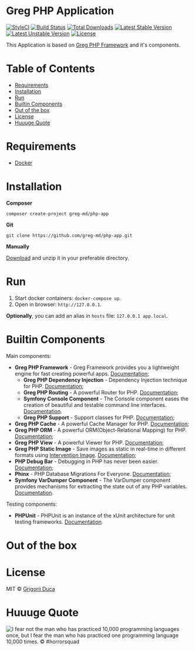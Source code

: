 # Greg PHP Application

[![StyleCI](https://styleci.io/repos/72987376/shield?style=flat)](https://styleci.io/repos/72987376)
[![Build Status](https://travis-ci.org/greg-md/php-app.svg)](https://travis-ci.org/greg-md/php-app)
[![Total Downloads](https://poser.pugx.org/greg-md/php-app/d/total.svg)](https://packagist.org/packages/greg-md/php-app)
[![Latest Stable Version](https://poser.pugx.org/greg-md/php-app/v/stable.svg)](https://packagist.org/packages/greg-md/php-app)
[![Latest Unstable Version](https://poser.pugx.org/greg-md/php-app/v/unstable.svg)](https://packagist.org/packages/greg-md/php-app)
[![License](https://poser.pugx.org/greg-md/php-app/license.svg)](https://packagist.org/packages/greg-md/php-app)

This Application is based on [Greg PHP Framework](https://github.com/greg-md/php-framework) and it's components.

# Table of Contents

* [Requirements](#requirements)
* [Installation](#installation)
* [Run](#run)
* [Builtin Components](#builtin-components)
* [Out of the box](#out-of-the-box)
* [License](#license)
* [Huuuge Quote](#huuuge-quote)

# Requirements

* [Docker](https://www.docker.com/)

# Installation

**Composer**

`composer create-project greg-md/php-app`

**Git**

`git clone https://github.com/greg-md/php-app.git`

**Manually**

[Download](https://github.com/greg-md/php-app/archive/master.zip) and unzip it in your preferable directory.

# Run

1. Start docker containers: `docker-compose up`.
2. Open in browser: `http://127.0.0.1`.

**Optionally**, you can add an alias in `hosts` file: `127.0.0.1 app.local`.

# Builtin Components

Main components:

* **Greg PHP Framework** - Greg Framework provides you a lightweight engine for fast creating powerful apps. [Documentation](https://github.com/greg-md/php-framework);
    * **Greg PHP Dependency Injection** - Dependency Injection technique for PHP. [Documentation](https://github.com/greg-md/php-dependency-injection);
    * **Greg PHP Routing** - A powerful Router for PHP. [Documentation](https://github.com/greg-md/php-routing);
    * **Symfony Console Component** - The Console component eases the creation of beautiful and testable command line interfaces. [Documentation](http://symfony.com/doc/current/components/console.html).
    * **Greg PHP Support** - Support classes for PHP. [Documentation](https://github.com/greg-md/php-support);
* **Greg PHP Cache** - A powerful Cache Manager for PHP. [Documentation](https://github.com/greg-md/php-cache);
* **Greg PHP ORM** - A powerful ORM(Object-Relational Mapping) for PHP. [Documentation](https://github.com/greg-md/php-orm);
* **Greg PHP View** - A powerful Viewer for PHP. [Documentation](https://github.com/greg-md/php-view);
* **Greg PHP Static Image** - Save images as static in real-time in different formats using [Intervention Image](http://image.intervention.io/). [Documentation](https://github.com/greg-md/php-static-image);
* **PHP Debug Bar** - Debugging in PHP has never been easier. [Documentation](http://phpdebugbar.com/);
* **Phinx** - PHP Database Migrations For Everyone. [Documentation](https://phinx.org/);
* **Symfony VarDumper Component** - The VarDumper component provides mechanisms for extracting the state out of any PHP variables. [Documentation](https://symfony.com/doc/current/components/var_dumper.html).

Testing components:

* **PHPUnit** - PHPUnit is an instance of the xUnit architecture for unit testing frameworks. [Documentation](https://phpunit.de/).

# Out of the box

# License

MIT © [Grigorii Duca](http://greg.md)

# Huuuge Quote

![I fear not the man who has practiced 10,000 programming languages once, but I fear the man who has practiced one programming language 10,000 times. &copy; #horrorsquad](http://greg.md/huuuge-quote-fb.jpg)
